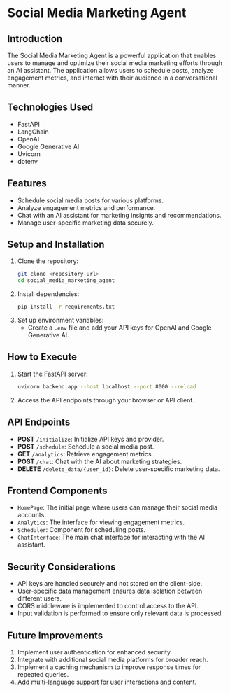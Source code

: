 # Social Media Marketing Agent

## Introduction
The Social Media Marketing Agent is a powerful application that enables users to manage and optimize their social media marketing efforts through an AI assistant. The application allows users to schedule posts, analyze engagement metrics, and interact with their audience in a conversational manner.

## Technologies Used
- FastAPI
- LangChain
- OpenAI
- Google Generative AI
- Uvicorn
- dotenv

## Features
- Schedule social media posts for various platforms.
- Analyze engagement metrics and performance.
- Chat with an AI assistant for marketing insights and recommendations.
- Manage user-specific marketing data securely.

## Setup and Installation
1. Clone the repository:
   ```bash
   git clone <repository-url>
   cd social_media_marketing_agent
   ```
2. Install dependencies:
   ```bash
   pip install -r requirements.txt
   ```
3. Set up environment variables:
   - Create a `.env` file and add your API keys for OpenAI and Google Generative AI.

## How to Execute
1. Start the FastAPI server:
   ```bash
   uvicorn backend:app --host localhost --port 8000 --reload
   ```
2. Access the API endpoints through your browser or API client.

## API Endpoints
- **POST** `/initialize`: Initialize API keys and provider.
- **POST** `/schedule`: Schedule a social media post.
- **GET** `/analytics`: Retrieve engagement metrics.
- **POST** `/chat`: Chat with the AI about marketing strategies.
- **DELETE** `/delete_data/{user_id}`: Delete user-specific marketing data.

## Frontend Components
- `HomePage`: The initial page where users can manage their social media accounts.
- `Analytics`: The interface for viewing engagement metrics.
- `Scheduler`: Component for scheduling posts.
- `ChatInterface`: The main chat interface for interacting with the AI assistant.

## Security Considerations
- API keys are handled securely and not stored on the client-side.
- User-specific data management ensures data isolation between different users.
- CORS middleware is implemented to control access to the API.
- Input validation is performed to ensure only relevant data is processed.

## Future Improvements
1. Implement user authentication for enhanced security.
2. Integrate with additional social media platforms for broader reach.
3. Implement a caching mechanism to improve response times for repeated queries.
4. Add multi-language support for user interactions and content.
